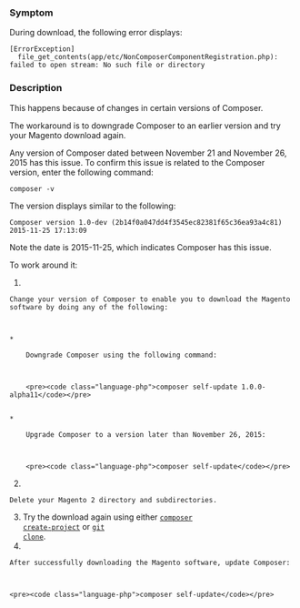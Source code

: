 <h3 id="symptom">Symptom</h3>

During download, the following error displays:

<pre><code class="language-php">[ErrorException]
  file_get_contents(app/etc/NonComposerComponentRegistration.php): failed to open stream: No such file or directory</code></pre>

<h3 id="description">Description</h3>

This happens because of changes in certain versions of Composer.

The workaround is to downgrade Composer to an earlier version and try your Magento download again.

Any version of Composer dated between November 21 and November 26, 2015 has this issue. To confirm this issue is related to the Composer version, enter the following command:

<pre><code class="language-php">composer -v</code></pre>

The version displays similar to the following:

<pre><code class="language-php">Composer version 1.0-dev (2b14f0a047dd4f3545ec82381f65c36ea93a4c81) 2015-11-25 17:13:09</code></pre>

Note the date is 2015-11-25, which indicates Composer has this issue.

To work around it:

1.   
    
    Change your version of Composer to enable you to download the Magento software by doing any of the following:
    
    
    
    *   
        
        Downgrade Composer using the following command:
        
        
        
        <pre><code class="language-php">composer self-update 1.0.0-alpha11</code></pre>
        
        
    *   
        
        Upgrade Composer to a version later than November 26, 2015:
        
        
        
        <pre><code class="language-php">composer self-update</code></pre>
        
        
    
    
    
2.   
    
    Delete your Magento 2 directory and subdirectories.
    
    
3.   Try the download again using either <code><a href="https://devdocs.magento.com/guides/v2.3/install-gde/composer.html">composer create-project</a></code> or <code><a href="https://devdocs.magento.com/guides/v2.3/install-gde/prereq/dev_install.html">git clone</a></code>.
4.   
    
    After successfully downloading the Magento software, update Composer:
    
    
    
    <pre><code class="language-php">composer self-update</code></pre>
    
    